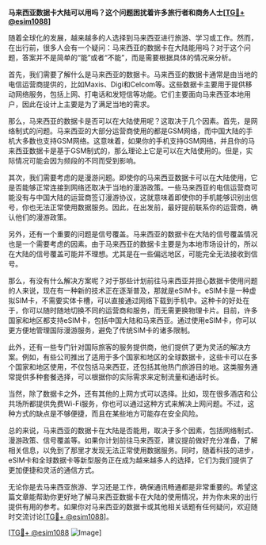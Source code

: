 **马来西亚数据卡大陆可以用吗？这个问题困扰着许多旅行者和商务人士[[TG💪+ @esim1088](https://t.me/s/esim1088)]**

随着全球化的发展，越来越多的人选择到马来西亚进行旅游、学习或工作。然而，在出行前，很多人会有一个疑问：马来西亚的数据卡在大陆能用吗？对于这个问题，答案并不是简单的“能”或者“不能”，而是需要根据具体的情况来分析。

首先，我们需要了解什么是马来西亚的数据卡。马来西亚的数据卡通常是由当地的电信运营商提供的，比如Maxis、Digi和Celcom等。这些数据卡主要用于提供移动网络服务，包括上网、打电话和发短信等功能。它们主要面向马来西亚本地用户，因此在设计上主要是为了满足当地的需求。

那么，马来西亚的数据卡是否可以在大陆使用呢？这取决于几个因素。首先，是网络制式的问题。马来西亚的大部分运营商使用的都是GSM网络，而中国大陆的手机大多数也支持GSM网络。这意味着，如果你的手机支持GSM网络，并且你的马来西亚数据卡是基于GSM制式的，那么理论上它是可以在大陆使用的。但是，实际情况可能会因为频段的不同而受到影响。

其次，我们需要考虑的是漫游问题。即使你的马来西亚数据卡可以在大陆使用，它是否能够正常连接到网络还取决于当地的漫游政策。一些马来西亚的电信运营商可能没有与中国大陆的运营商签订漫游协议，这就意味着即使你的手机能够识别出信号，你也无法正常使用数据服务。因此，在出发前，最好提前联系你的运营商，确认他们的漫游政策。

另外，还有一个重要的问题是信号覆盖。马来西亚的数据卡在大陆的信号覆盖情况也是一个需要考虑的因素。由于马来西亚的数据卡主要是为本地市场设计的，所以在大陆的信号覆盖可能并不理想。尤其是在一些偏远地区，可能完全无法接收到信号。

那么，有没有什么解决方案呢？对于那些计划前往马来西亚并担心数据卡使用问题的人来说，现在有一种新的技术正在逐渐普及，那就是eSIM卡。eSIM卡是一种虚拟SIM卡，不需要实体卡槽，可以直接通过网络下载到手机中。这种卡的好处在于，你可以随时随地切换不同的运营商和服务，而无需更换物理卡片。目前，许多国家和地区都支持eSIM卡，包括中国大陆和马来西亚。通过使用eSIM卡，你可以更方便地管理国际漫游服务，避免了传统SIM卡的诸多限制。

此外，还有一些专门针对国际旅客的服务提供商，他们提供了更为灵活的解决方案。例如，有些公司推出了适用于多个国家和地区的全球数据卡，这些卡可以在多个国家和地区使用，不仅包括马来西亚，还包括其他热门旅游目的地。这类服务通常提供多种套餐选择，可以根据你的实际需求来定制流量和通话时长。

当然，除了数据卡之外，还有其他的上网方式可以选择。比如，现在很多酒店和公共场所都提供免费Wi-Fi服务，你也可以通过这种方式来解决上网问题。不过，这种方式的缺点是不够便捷，而且在某些地方可能存在安全风险。

总的来说，马来西亚的数据卡在大陆是否能用，取决于多个因素，包括网络制式、漫游政策、信号覆盖等。如果你计划前往马来西亚，建议提前做好充分准备，了解相关信息，以免到了那里才发现无法正常使用数据服务。同时，随着科技的进步，eSIM卡和全球数据卡等新型服务正在成为越来越多人的选择，它们为我们提供了更加便捷和灵活的通信方式。

无论你是去马来西亚旅游、学习还是工作，确保通讯畅通都是非常重要的。希望这篇文章能帮助你更好地了解马来西亚数据卡在大陆的使用情况，并为你未来的出行提供有用的参考。如果你对马来西亚的数据卡或其他相关话题有任何疑问，欢迎随时交流讨论[[TG💪+ @esim1088](https://t.me/s/esim1088)]。

[[TG💪+ @esim1088](https://t.me/s/esim1088) ![Image](https://i.postimg.cc/4NQfJmqS/Snipaste-2025-05-13-00-14-12.png)]